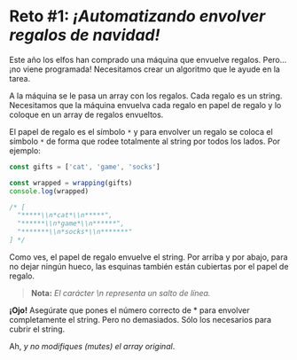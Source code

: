 # **Reto #1:** *¡Automatizando envolver regalos de navidad!*

Este año los elfos han comprado una máquina que envuelve regalos. Pero… ¡no viene programada! Necesitamos crear un algoritmo que le ayude en la tarea.

A la máquina se le pasa un array con los regalos. Cada regalo es un string. Necesitamos que la máquina envuelva cada regalo en papel de regalo y lo coloque en un array de regalos envueltos.

El papel de regalo es el símbolo ```*``` y para envolver un regalo se coloca el símbolo ```*``` de forma que rodee totalmente al string por todos los lados. Por ejemplo:


```js
const gifts = ['cat', 'game', 'socks']

const wrapped = wrapping(gifts)
console.log(wrapped)

/* [
  "*****\\n*cat*\\n*****",
  "******\\n*game*\\n******",
  "*******\\n*socks*\\n*******"
] */
```

Como ves, el papel de regalo envuelve el string. Por arriba y por abajo, para no dejar ningún hueco, las esquinas también están cubiertas por el papel de regalo.

> **Nota:** *El carácter \n representa un salto de línea.*

**¡Ojo!** Asegúrate que pones el número correcto de * para envolver completamente el string. Pero no demasiados. Sólo los necesarios para cubrir el string.

Ah, *y no modifiques (mutes) el array original*.